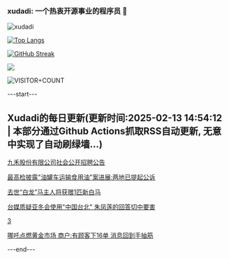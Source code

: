 ### xudadi: 一个热衷开源事业的程序员 👋

![xudadi](https://github-readme-stats-git-masterorgs-github-readme-stats-team.vercel.app/api?username=xudadi)

[![Top Langs](https://github-readme-stats.vercel.app/api/top-langs/?username=xudadi)](https://github.com/anuraghazra/github-readme-stats)

[![GitHub Streak](https://streak-stats.demolab.com?user=xudadi&locale=zh_Hans)](https://git.io/streak-stats)

![](https://raw.githubusercontent.com/xudadi/xudadi/main/assets/github-contribution-grid-snake.svg)

![VISITOR+COUNT](https://komarev.com/ghpvc/?username=xudadi&label=VISITOR+COUNT)


---start---

## Xudadi的每日更新(更新时间:2025-02-13 14:54:12 | 本部分通过Github Actions抓取RSS自动更新, 无意中实现了自动刷绿墙...)

[九禾股份有限公司社会公开招聘公告](https://www.gongkaoleida.com/article/2285868)

[最高检披露"油罐车运输食用油"案进展:两地已提起公诉](https://m.163.com/news/article/JO97EBH80001899N.html)

[去世“白龙”马主人将获赠1匹新白马](https://m.163.com/news/article/JO93PIFF0530JPVV.html)

[台媒质疑亚冬会使用"中国台北" 朱凤莲的回答切中要害](https://m.163.com/news/article/JO9203M50550A0OW.html)

[3](https://m.163.com/touch/news/sub/domestic)

[哪吒点燃黄金市场 商户:有顾客下16单 消息回到手抽筋](https://m.163.com/news/article/JO8Q0KR50512D03F.html)

---end---
